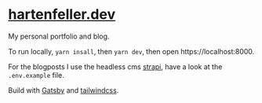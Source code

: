 # [hartenfeller.dev](https://hartenfeller.dev/)

My personal portfolio and blog.

To run locally, `yarn insall`, then `yarn dev`, then open https://localhost:8000.

For the blogposts I use the headless cms [strapi](https://strapi.io/), have a look at the `.env.example` file.

Build with [Gatsby](https://www.gatsbyjs.org/) and [tailwindcss](https://tailwindcss.com/).
